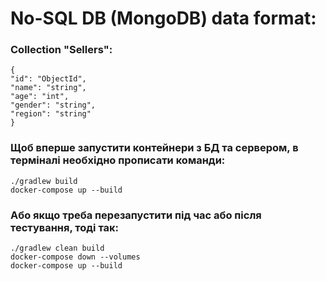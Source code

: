 # No-SQL DB (MongoDB) data format:
### Collection "Sellers":
```
{
"id": "ObjectId",
"name": "string",
"age": "int",
"gender": "string",
"region": "string"
}
```
### Щоб вперше запустити контейнери з БД та сервером, в терміналі необхідно прописати команди:
```
./gradlew build
docker-compose up --build
```
### Або якщо треба перезапустити під час або після тестування, тоді так:
```
./gradlew clean build
docker-compose down --volumes
docker-compose up --build
```
